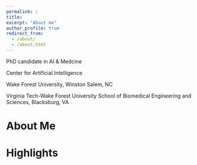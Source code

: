 ```yaml
---
permalink: /
title: 
excerpt: "About me"
author_profile: true
redirect_from: 
  - /about/
  - /about.html
---
```


PhD candidate in AI & Medcine

Center for Artificial Intelligence

Wake Forest University, Winston Salem, NC

Virginia Tech-Wake Forest University School of Biomedical Engineering and Sciences, Blacksburg, VA


About Me
======


Highlights
======

